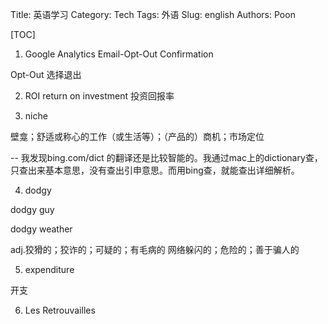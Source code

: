 Title: 英语学习
Category: Tech
Tags: 外语
Slug: english
Authors: Poon

[TOC]

1. Google Analytics Email-Opt-Out Confirmation

Opt-Out 选择退出 

2. ROI return on investment
投资回报率

3. niche 

壁龛；舒适或称心的工作（或生活等）；（产品的）商机；市场定位


-- 我发现bing.com/dict 的翻译还是比较智能的。我通过mac上的dictionary查，只查出来基本意思，没有查出引申意思。而用bing查，就能查出详细解析。 

4. dodgy 

dodgy guy 

dodgy weather 

adj.狡猾的；狡诈的；可疑的；有毛病的
网络躲闪的；危险的；善于骗人的



5. expenditure

开支 


6. Les Retrouvailles



